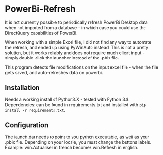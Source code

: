 # PowerBi-Refresh
It is not currently possible to periodically refresh PowerBi Desktop data when not imported from a database - in which case you could use the DirectQuery capabilities of PowerBi.

When working with a simple Excel file, I did not find any way to automate the refresh, and ended up using PyWinAuto instead. This is not a pretty solution, but it works reliably and does not require much client input - simply double-click the launcher instead of the .pbix file.

This program detects file modifications on the input excel file - when the file gets saved, and auto-refreshes data on powerbi.

## Installation
Needs a working install of Python3.X - tested with Python 3.8.
Dependencies: can be found in requirements.txt and installed with `pip install -r requirements.txt`.

## Configuration
The launch.dat needs to point to you python executable, as well as your .pbix file.
Depending on your locale, you must change the buttons labels.
Example: win.Actualiser in french becomes win.Refresh in english.
